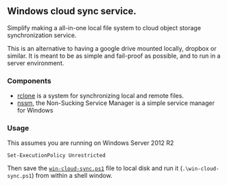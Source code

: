## Windows cloud sync service.

Simplify making a all-in-one local file system to cloud object storage synchronization service.

This is an alternative to having a google drive mounted locally, dropbox or similar.
It is meant to be as simple and fail-proof as possible, and to run in a server environment.

### Components

- [rclone](https://rclone.org/) is a system for synchronizing local and remote files.
- [nssm](https://nssm.cc/), the Non-Sucking Service Manager is a simple service manager for Windows

### Usage

This assumes you are running on Windows Server 2012 R2

```
Set-ExecutionPolicy Unrestricted
```

Then save the [`win-cloud-sync.ps1`](https://raw.githubusercontent.com/alexanderkjeldaas/win-cloud-sync/master/win-cloud-sync.ps1) file 
to local disk and run it (`.\win-cloud-sync.ps1`) from within a shell window.

